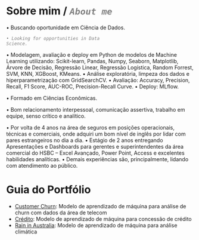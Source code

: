 # Sobre mim / <code style="color : gray">_About me_</code>
•	Buscando oportunidade em Ciência de Dados.

<code style="color : gray">•	_Looking for opportunities in Data Science._</code>

•	Modelagem, avaliação e deploy em Python de modelos de Machine Learning utilizando: Scikit-learn, Pandas, Numpy, Seaborn, Matplotlib, Árvore de Decisão, Regressão Linear, Regressão Logística, Random Forrest, SVM, KNN, XGBoost, KMeans.
•	Análise exploratória, limpeza dos dados e hiperparametrização com GridSearchCV.
•	Avaliação: Accuracy, Precision, Recall, F1 Score, AUC-ROC, Precision-Recall Curve.
•	Deploy: MLflow.

•	Formado em Ciências Econômicas.

•	Bom relacionamento interpessoal, comunicação assertiva, trabalho em equipe, senso crítico e analítico.

•	Por volta de 4 anos na área de seguros em posições operacionais, técnicas e comerciais, onde adquiri um bom nível de inglês por lidar com pares estrangeiros no dia a dia.
•	Estágio de 2 anos entregando Apresentações e Dashboards para gerentes e superintendentes da área comercial do HSBC – Excel Avançado, Power Point, Access e excelentes habilidades analíticas.
•	Demais experiências são, principalmente, lidando com atendimento ao público.

# Guia do Portfólio
- [Customer Churn](https://github.com/felipesola/customer_churn): Modelo de aprendizado de máquina para análise de churn com dados da área de telecom
- [Crédito](https://github.com/felipesola/credit): Modelo de aprendizado de máquina para concessão de crédito
- [Rain in Australia](https://github.com/felipesola/wAUS): Modelo de aprendizado de máquina para análise climática
